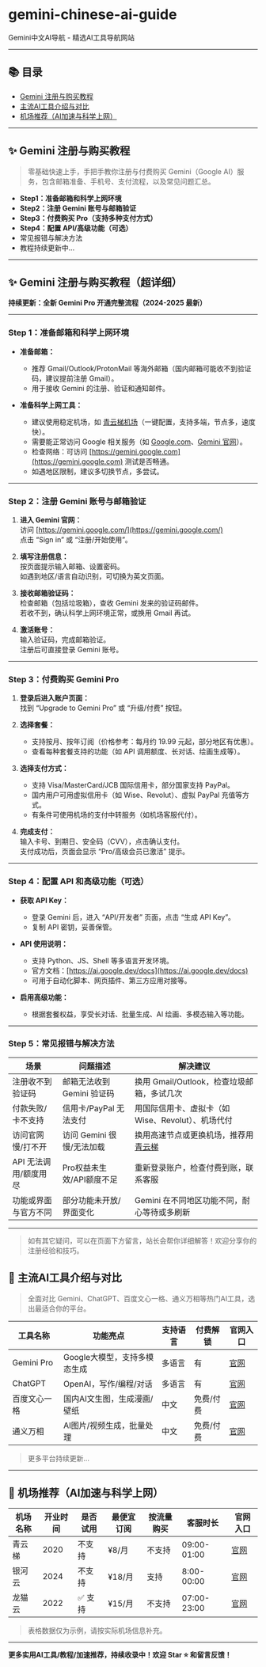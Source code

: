 # gemini-chinese-ai-guide

Gemini中文AI导航 - 精选AI工具导航网站

---

## 📚 目录

- [Gemini 注册与购买教程](#gemini-注册与购买教程-超详细)
- [主流AI工具介绍与对比](#主流ai工具介绍与对比)
- [机场推荐（AI加速与科学上网）](#机场推荐ai加速与科学上网)

---

## ✨ Gemini 注册与购买教程

> 零基础快速上手，手把手教你注册与付费购买 Gemini（Google AI）服务，包含邮箱准备、手机号、支付流程，以及常见问题汇总。

- **Step1：准备邮箱和科学上网环境**
- **Step2：注册 Gemini 账号与邮箱验证**
- **Step3：付费购买 Pro（支持多种支付方式）**
- **Step4：配置 API/高级功能（可选）**
- 常见报错与解决方法
- 教程持续更新中...

---
## ✨ Gemini 注册与购买教程（超详细）

**持续更新：全新 Gemini Pro 开通完整流程（2024-2025 最新）**

---

### Step 1：准备邮箱和科学上网环境

- **准备邮箱：**
  - 推荐 Gmail/Outlook/ProtonMail 等海外邮箱（国内邮箱可能收不到验证码，建议提前注册 Gmail）。
  - 用于接收 Gemini 的注册、验证和通知邮件。

- **准备科学上网工具：**
  - 建议使用稳定机场，如 [青云梯机场](https://qyt.cloud)（一键配置，支持多端，节点多，速度快）。
  - 需要能正常访问 Google 相关服务（如 [Google.com](https://google.com)、[Gemini 官网](https://gemini.google.com/)）。
  - 检查网络：可访问 [https://gemini.google.com](https://gemini.google.com) 测试是否畅通。
  - 如遇地区限制，建议多切换节点，多尝试。

---

### Step 2：注册 Gemini 账号与邮箱验证

1. **进入 Gemini 官网：**  
   访问 [https://gemini.google.com/](https://gemini.google.com/)  
   点击 “Sign in” 或 “注册/开始使用”。

2. **填写注册信息：**  
   按页面提示输入邮箱、设置密码。  
   如遇到地区/语言自动识别，可切换为英文页面。

3. **接收邮箱验证码：**  
   检查邮箱（包括垃圾箱），查收 Gemini 发来的验证码邮件。  
   若收不到，确认科学上网环境正常，或换用 Gmail 再试。

4. **激活账号：**  
   输入验证码，完成邮箱验证。  
   注册后可直接登录 Gemini 账号。

---

### Step 3：付费购买 Gemini Pro

1. **登录后进入账户页面：**  
   找到 “Upgrade to Gemini Pro” 或 “升级/付费” 按钮。

2. **选择套餐：**  
   - 支持按月、按年订阅（价格参考：每月约 19.99 元起，部分地区有优惠）。
   - 查看每种套餐支持的功能（如 API 调用额度、长对话、绘画生成等）。

3. **选择支付方式：**  
   - 支持 Visa/MasterCard/JCB 国际信用卡，部分国家支持 PayPal。
   - 国内用户可用虚拟信用卡（如 Wise、Revolut）、虚拟 PayPal 充值等方式。
   - 有条件可使用机场的支付中转服务（如机场客服代付）。

4. **完成支付：**  
   输入卡号、到期日、安全码（CVV），点击确认支付。  
   支付成功后，页面会显示 “Pro/高级会员已激活” 提示。

---

### Step 4：配置 API 和高级功能（可选）

- **获取 API Key：**
  - 登录 Gemini 后，进入 “API/开发者” 页面，点击 “生成 API Key”。
  - 复制 API 密钥，妥善保管。

- **API 使用说明：**
  - 支持 Python、JS、Shell 等多语言开发环境。
  - 官方文档：[https://ai.google.dev/docs](https://ai.google.dev/docs)
  - 可用于自动化脚本、网页插件、第三方应用对接等。

- **启用高级功能：**
  - 根据套餐权益，享受长对话、批量生成、AI 绘画、多模态输入等功能。

---

### Step 5：常见报错与解决方法

| 场景                     | 问题描述                   | 解决建议                                     |
|--------------------------|----------------------------|----------------------------------------------|
| 注册收不到验证码          | 邮箱无法收到 Gemini 验证码 | 换用 Gmail/Outlook，检查垃圾邮箱，多试几次   |
| 付款失败/卡不支持         | 信用卡/PayPal 无法支付      | 用国际信用卡、虚拟卡（如 Wise、Revolut）、机场代付 |
| 访问官网慢/打不开         | 访问 Gemini 很慢/无法加载   | 换用高速节点或更换机场，推荐用 [青云梯](https://qyt.cloud) |
| API 无法调用/额度用尽     | Pro权益未生效/API额度不足    | 重新登录账户，检查付费到账，联系客服         |
| 功能或界面与官方不同      | 部分功能未开放/界面变化      | Gemini 在不同地区功能不同，耐心等待或多刷新  |

---

> 如有其它疑问，可以在页面下方留言，站长会帮你详细解答！欢迎分享你的注册经验和技巧。


## 🤖 主流AI工具介绍与对比

> 全面对比 Gemini、ChatGPT、百度文心一格、通义万相等热门AI工具，选出最适合你的平台。

| 工具名称           | 功能亮点                      | 支持语言 | 付费解锁 | 官网入口              |
|------------------|-----------------------------|--------|--------|----------------------|
| Gemini Pro       | Google大模型，支持多模态生成     | 多语言   | 有      | [官网](https://gemini.google.com/)    |
| ChatGPT          | OpenAI，写作/编程/对话         | 多语言   | 有      | [官网](https://chat.openai.com/)      |
| 百度文心一格      | 国内AI文生图，生成漫画/壁纸        | 中文     | 免费/付费| [官网](https://yige.baidu.com/)       |
| 通义万相          | AI图片/视频生成，批量处理          | 中文     | 免费/付费| [官网](https://wanxiang.aliyun.com/)  |

> 更多平台持续更新...

---

## 🚦 机场推荐（AI加速与科学上网）

| 机场名称   | 开业时间 | 是否试用 | 最便宜订阅 | 按流量购买 | 客服时长         | 官网入口            |
|------------|---------|--------|-----------|------------|------------------|--------------------|
| 青云梯     | 2020    | 不支持   | ¥8/月      | 不支持         | 09:00-01:00      | [官网](https://ivt01.qytaff.cc/register?aff=X0bVMVya) |
| 银河云     | 2024    | 不支持 | ¥18/月      | 支持         | 8:00-00:00      | [官网](https://www.galaxycloud.cc) |
| 龙猫云   | 2022    | ✅ 支持   | ¥15/月      | 不支持       | 07:00-23:00      | [官网](https://lmspeed.co) |

> 表格数据仅为示例，请按实际机场信息补充。

---

**更多实用AI工具/教程/加速推荐，持续收录中！欢迎 Star ⭐ 和留言反馈！**
